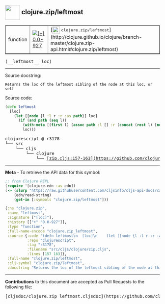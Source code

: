 ## <img width="48px" valign="middle" src="http://i.imgur.com/Hi20huC.png"> clojure.zip/leftmost

 <table border="1">
<tr>

<td>function</td>
<td><a href="https://github.com/cljsinfo/cljs-api-docs/tree/0.0-927"><img valign="middle" alt="[+] 0.0-927" src="https://img.shields.io/badge/+-0.0--927-lightgrey.svg"></a> </td>
<td>
[<img height="24px" valign="middle" src="http://i.imgur.com/1GjPKvB.png"> <samp>clojure.zip/leftmost</samp>](http://clojure.github.io/clojure/branch-master/clojure.zip-api.html#clojure.zip/leftmost)
</td>
</tr>
</table>

 <samp>
(__leftmost__ loc)<br>
</samp>

---




Source docstring:

```
Returns the loc of the leftmost sibling of the node at this loc, or self
```

Source code:

```clj
(defn leftmost
  [loc]
    (let [[node {l :l r :r :as path}] loc]
      (if (and path (seq l))
        (with-meta [(first l) (assoc path :l [] :r (concat (rest l) [node] r))] (meta loc))
        loc)))
```

 <pre>
clojurescript @ r3178
└── src
    └── cljs
        └── clojure
            └── <ins>[zip.cljs:157-163](https://github.com/clojure/clojurescript/blob/r3178/src/cljs/clojure/zip.cljs#L157-L163)</ins>
</pre>


---

__Meta__ - To retrieve the API data for this symbol:

```clj
;; from Clojure REPL
(require '[clojure.edn :as edn])
(-> (slurp "https://raw.githubusercontent.com/cljsinfo/cljs-api-docs/catalog/cljs-api.edn")
    (edn/read-string)
    (get-in [:symbols "clojure.zip/leftmost"]))
```

```clj
{:ns "clojure.zip",
 :name "leftmost",
 :signature ["[loc]"],
 :history [["+" "0.0-927"]],
 :type "function",
 :full-name-encode "clojure.zip_leftmost",
 :source {:code "(defn leftmost\n  [loc]\n    (let [[node {l :l r :r :as path}] loc]\n      (if (and path (seq l))\n        (with-meta [(first l) (assoc path :l [] :r (concat (rest l) [node] r))] (meta loc))\n        loc)))",
          :repo "clojurescript",
          :tag "r3178",
          :filename "src/cljs/clojure/zip.cljs",
          :lines [157 163]},
 :full-name "clojure.zip/leftmost",
 :clj-symbol "clojure.zip/leftmost",
 :docstring "Returns the loc of the leftmost sibling of the node at this loc, or self"}

```

---

__Contributions__ to this document are accepted as Pull Requests to the following file:

 <pre>
[cljsdoc/clojure.zip_leftmost.cljsdoc](https://github.com/cljsinfo/cljs-api-docs/blob/master/cljsdoc/clojure.zip_leftmost.cljsdoc)
</pre>


